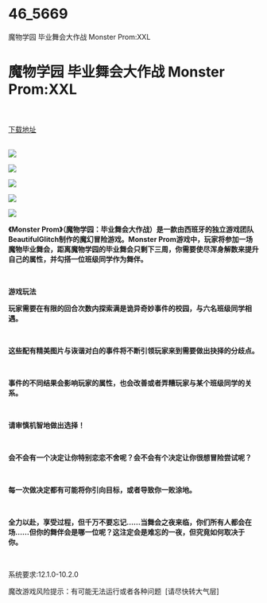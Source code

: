 # 46_5669
魔物学园 毕业舞会大作战 Monster Prom:XXL
# 魔物学园 毕业舞会大作战 Monster Prom:XXL
 <br/></br>
[下载地址](https://www.switch520.cc/article/5669 "下载地址")
<br/></br>

<p><strong><img src="https://ae01.alicdn.com/kf/Ueb21da0cf0c04e1e82cca792ff085691L.jpg"></strong></p>
<p><strong><img src="https://ae01.alicdn.com/kf/U41fa5dd133d84b55aefb69c89875583fK.jpg"></strong></p>
<p><strong><img src="https://ae01.alicdn.com/kf/Uaf4ace7bcd244a5496f9ac150ad3f101v.jpg"></strong></p>
<p><strong><img src="https://ae01.alicdn.com/kf/Ub673d6804b9d4e3a840abf7782505490g.jpg"></strong></p>
<p><strong><img src="https://ae01.alicdn.com/kf/U99f470c56a3548eca290ad0e710467abp.jpg"></strong></p>
<p><strong>《Monster Prom》（魔物学园：毕业舞会大作战）是一款由西班牙的独立游戏团队BeautifulGlitch制作的魔幻冒险游戏。Monster Prom游戏中，玩家将参加一场魔物毕业舞会，距离魔物学园的毕业舞会只剩下三周，你需要使尽浑身解数来提升自己的属性，并勾搭一位班级同学作为舞伴。</strong></p>
<p>&nbsp;</p>
<p><strong>游戏玩法</strong></p>
<p><strong>玩家需要在有限的回合次数内探索满是诡异奇妙事件的校园，与六名班级同学相遇。</strong></p>
<p>&nbsp;</p>
<p><strong>这些配有精美图片与诙谐对白的事件将不断引领玩家来到需要做出抉择的分歧点。</strong></p>
<p>&nbsp;</p>
<p><strong>事件的不同结果会影响玩家的属性，也会改善或者弄糟玩家与某个班级同学的关系。</strong></p>
<p>&nbsp;</p>
<p><strong>请审慎机智地做出选择！</strong></p>
<p>&nbsp;</p>
<p><strong>会不会有一个决定让你特别恋恋不舍呢？会不会有个决定让你很想冒险尝试呢？</strong></p>
<p>&nbsp;</p>
<p><strong>每一次做决定都有可能将你引向目标，或者导致你一败涂地。</strong></p>
<p>&nbsp;</p>
<p><strong>全力以赴，享受过程，但千万不要忘记……当舞会之夜来临，你们所有人都会在场……但你的舞伴会是哪一位呢？这注定会是难忘的一夜，但究竟如何取决于你。</strong></p>
<p>&nbsp;</p>
<p>系统要求:12.1.0-10.2.0</p>
<p>魔改游戏风险提示：有可能无法运行或者各种问题 &nbsp;[请尽快转大气层]</p>



